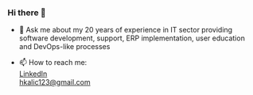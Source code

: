 ### Hi there 👋

<!--
**hkalic/hkalic** is a ✨ _special_ ✨ repository because its `README.md` (this file) appears on your GitHub profile.

Here are some ideas to get you started:

- 🔭 I’m currently working on ...
- 🌱 I’m currently learning ...
- 👯 I’m looking to collaborate on ...
- 🤔 I’m looking for help with ...
- 💬 Ask me about ...
- 📫 How to reach me: ...
- 😄 Pronouns: ...
- ⚡ Fun fact: ...
-->

- 💬 Ask me about my 20 years of experience in IT sector providing software development, support, ERP implementation, user education and DevOps-like processes  

- 📫 How to reach me:  
[LinkedIn](https://www.linkedin.com/in/hrvojekalic)  
<hkalic123@gmail.com>
